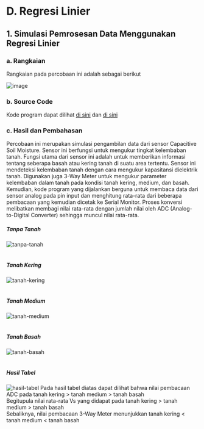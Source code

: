 # D. Regresi Linier

## 1. Simulasi Pemrosesan Data Menggunakan Regresi Linier

### a. Rangkaian
Rangkaian pada percobaan ini adalah sebagai berikut

![image](https://github.com/farhanhisyam/sistemEmbedded/assets/94108385/6f245b62-b8e1-44c0-a117-32e6a36571a4)

### b. Source Code
Kode program dapat dilihat <a href="code/soil_1/soil_1.ino">di sini</a> dan <a href="code/soil_2/soil_2.ino">di sini</a>

### c. Hasil dan Pembahasan
Percobaan ini merupakan simulasi pengambilan data dari sensor Capacitive Soil Moisture. Sensor ini berfungsi untuk mengukur tingkat kelembaban tanah. Fungsi utama dari sensor ini adalah untuk memberikan informasi tentang seberapa basah atau kering tanah di suatu area tertentu. Sensor ini mendeteksi kelembaban tanah dengan cara mengukur kapasitansi dielektrik tanah.
Digunakan juga 3-Way Meter untuk mengukur parameter kelembaban dalam tanah pada kondisi tanah kering, medium, dan basah. Kemudian, kode program yang dijalankan berguna untuk membaca data dari sensor analog pada pin input dan menghitung rata-rata dari beberapa pembacaan yang kemudian dicetak ke Serial Monitor. Proses konversi melibatkan membagi nilai rata-rata dengan jumlah nilai oleh ADC (Analog-to-Digital Converter) sehingga muncul nilai rata-rata.

##### Tanpa Tanah

![tanpa-tanah](https://github.com/farhanhisyam/sistemEmbedded/assets/94108385/86c9655f-2bcb-4199-ba62-7dfdc07f65d8)
<br>
<br>

##### Tanah Kering

![tanah-kering](https://github.com/farhanhisyam/sistemEmbedded/assets/94108385/311e5c70-8215-4601-aa71-cdf693492ea5)
<br>
<br>

##### Tanah Medium

![tanah-medium](https://github.com/farhanhisyam/sistemEmbedded/assets/94108385/7d0e1e15-7469-4d17-8fe6-f787a3a8c6f7)
<br>
<br>

##### Tanah Basah

![tanah-basah](https://github.com/farhanhisyam/sistemEmbedded/assets/94108385/c32eec94-02bb-4e84-94cb-99262e31fc7c)
<br>
<br>

##### Hasil Tabel

![hasil-tabel](https://github.com/farhanhisyam/sistemEmbedded/assets/94108385/472e4abd-4b12-4a80-a694-464f67e0f86c)
Pada hasil tabel diatas dapat dilihat bahwa nilai pembacaan ADC pada tanah kering > tanah medium > tanah basah <br>
Begitupula nilai rata-rata Vs yang didapat pada tanah kering > tanah medium > tanah basah <br>
Sebaliknya, nilai pembacaan 3-Way Meter menunjukkan tanah kering < tanah medium < tanah basah
